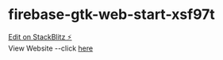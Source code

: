 # firebase-gtk-web-start-xsf97t

[Edit on StackBlitz ⚡️](https://stackblitz.com/edit/firebase-gtk-web-start-xsf97t)
<br>
View Website --click [here](https://fir-meetup-d48e7.firebaseapp.com/?674137) 
